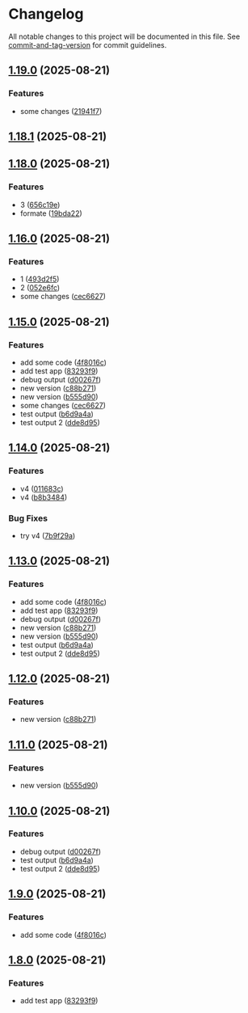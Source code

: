 # Changelog

All notable changes to this project will be documented in this file. See [commit-and-tag-version](https://github.com/absolute-version/commit-and-tag-version) for commit guidelines.

## [1.19.0](https://github.com/tonywu0821/release-pls-checking/compare/v1.18.1...v1.19.0) (2025-08-21)


### Features

* some changes ([21941f7](https://github.com/tonywu0821/release-pls-checking/commit/21941f73dc061dc8908ac76b407d841f6f80cf39))

## [1.18.1](https://github.com/tonywu0821/release-pls-checking/compare/v1.18.0...v1.18.1) (2025-08-21)

## [1.18.0](https://github.com/tonywu0821/release-pls-checking/compare/v1.16.0...v1.18.0) (2025-08-21)


### Features

* 3 ([656c19e](https://github.com/tonywu0821/release-pls-checking/commit/656c19e6d5a3c095b357731b206b314722b8a64c))
* formate ([19bda22](https://github.com/tonywu0821/release-pls-checking/commit/19bda228868329b2736763da64cc3802cfc49d3d))

## [1.16.0](https://github.com/tonywu0821/release-pls-checking/compare/v1.14.0...v1.16.0) (2025-08-21)


### Features

* 1 ([493d2f5](https://github.com/tonywu0821/release-pls-checking/commit/493d2f51a0535ffb8ab507c8ae31e50ed2acddfb))
* 2 ([052e6fc](https://github.com/tonywu0821/release-pls-checking/commit/052e6fce4b8517ce6f3f7da4df84b26afe10503d))
* some changes ([cec6627](https://github.com/tonywu0821/release-pls-checking/commit/cec66278f0fe8cc4be6e1bfec7b34219f0037fbd))

## [1.15.0](https://github.com/tonywu0821/release-pls-checking/compare/test-app-v1.14.0...test-app-v1.15.0) (2025-08-21)


### Features

* add some code ([4f8016c](https://github.com/tonywu0821/release-pls-checking/commit/4f8016c6c3409cfd18ede9ef3f2e96ebda1a6e6a))
* add test app ([83293f9](https://github.com/tonywu0821/release-pls-checking/commit/83293f97bb9e6b976e56bfb62088c2645aa929ba))
* debug output ([d00267f](https://github.com/tonywu0821/release-pls-checking/commit/d00267f4c13489a4795d8e8ee4f011c0e4f0184f))
* new version ([c88b271](https://github.com/tonywu0821/release-pls-checking/commit/c88b271733f102d9bc4dc0de3647e02f4d08f89f))
* new version ([b555d90](https://github.com/tonywu0821/release-pls-checking/commit/b555d902195335031b880988cc2588476c08bcf1))
* some changes ([cec6627](https://github.com/tonywu0821/release-pls-checking/commit/cec66278f0fe8cc4be6e1bfec7b34219f0037fbd))
* test output ([b6d9a4a](https://github.com/tonywu0821/release-pls-checking/commit/b6d9a4a5517b8da5dc0d92f667ca4c55ca587e8a))
* test output 2 ([dde8d95](https://github.com/tonywu0821/release-pls-checking/commit/dde8d95336249c98286e78b54fb119c501be82a1))

## [1.14.0](https://github.com/tonywu0821/release-pls-checking/compare/v1.12.0...v1.14.0) (2025-08-21)


### Features

* v4 ([011683c](https://github.com/tonywu0821/release-pls-checking/commit/011683c7b90d985d0e0c2d70d747a2b7cf1ad9c2))
* v4 ([b8b3484](https://github.com/tonywu0821/release-pls-checking/commit/b8b34847ab170e07b8aff218cf894853ed190362))


### Bug Fixes

* try v4 ([7b9f29a](https://github.com/tonywu0821/release-pls-checking/commit/7b9f29a085eb74999131201eb24b477f6c741a3d))

## [1.13.0](https://github.com/tonywu0821/release-pls-checking/compare/test-app-v1.12.0...test-app-v1.13.0) (2025-08-21)


### Features

* add some code ([4f8016c](https://github.com/tonywu0821/release-pls-checking/commit/4f8016c6c3409cfd18ede9ef3f2e96ebda1a6e6a))
* add test app ([83293f9](https://github.com/tonywu0821/release-pls-checking/commit/83293f97bb9e6b976e56bfb62088c2645aa929ba))
* debug output ([d00267f](https://github.com/tonywu0821/release-pls-checking/commit/d00267f4c13489a4795d8e8ee4f011c0e4f0184f))
* new version ([c88b271](https://github.com/tonywu0821/release-pls-checking/commit/c88b271733f102d9bc4dc0de3647e02f4d08f89f))
* new version ([b555d90](https://github.com/tonywu0821/release-pls-checking/commit/b555d902195335031b880988cc2588476c08bcf1))
* test output ([b6d9a4a](https://github.com/tonywu0821/release-pls-checking/commit/b6d9a4a5517b8da5dc0d92f667ca4c55ca587e8a))
* test output 2 ([dde8d95](https://github.com/tonywu0821/release-pls-checking/commit/dde8d95336249c98286e78b54fb119c501be82a1))

## [1.12.0](https://github.com/tonywu0821/release-pls-checking/compare/v1.11.0...v1.12.0) (2025-08-21)


### Features

* new version ([c88b271](https://github.com/tonywu0821/release-pls-checking/commit/c88b271733f102d9bc4dc0de3647e02f4d08f89f))

## [1.11.0](https://github.com/tonywu0821/release-pls-checking/compare/v1.10.0...v1.11.0) (2025-08-21)


### Features

* new version ([b555d90](https://github.com/tonywu0821/release-pls-checking/commit/b555d902195335031b880988cc2588476c08bcf1))

## [1.10.0](https://github.com/tonywu0821/release-pls-checking/compare/v1.9.0...v1.10.0) (2025-08-21)


### Features

* debug output ([d00267f](https://github.com/tonywu0821/release-pls-checking/commit/d00267f4c13489a4795d8e8ee4f011c0e4f0184f))
* test output ([b6d9a4a](https://github.com/tonywu0821/release-pls-checking/commit/b6d9a4a5517b8da5dc0d92f667ca4c55ca587e8a))
* test output 2 ([dde8d95](https://github.com/tonywu0821/release-pls-checking/commit/dde8d95336249c98286e78b54fb119c501be82a1))

## [1.9.0](https://github.com/tonywu0821/release-pls-checking/compare/v1.8.0...v1.9.0) (2025-08-21)


### Features

* add some code ([4f8016c](https://github.com/tonywu0821/release-pls-checking/commit/4f8016c6c3409cfd18ede9ef3f2e96ebda1a6e6a))

## [1.8.0](https://github.com/tonywu0821/release-pls-checking/compare/v1.7.0...v1.8.0) (2025-08-21)


### Features

* add test app ([83293f9](https://github.com/tonywu0821/release-pls-checking/commit/83293f97bb9e6b976e56bfb62088c2645aa929ba))
